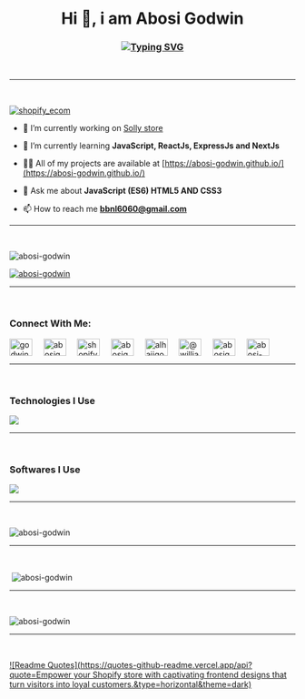 <h1 align="center">Hi 👋, i am Abosi Godwin</h1>

<h3 align="center">

<a href="#">
<img align="center" src="https://readme-typing-svg.demolab.com?font=Fira+Code&weight=700&size=24&pause=1000&color=FFAA00&vCenter=true&random=false&width=600&lines=A+shopify+store+designing+expert.;Custom+shopify+theme+customization.+;Shopify+ecommerce+store+marketing+expert.;Bespoke+frontend+website+developer." alt="Typing SVG" />
</a>

</h3>


<br>
<hr>
<br>


<p align="left"> <a href="https://twitter.com/shopify_ecom" target="blank"><img src="https://img.shields.io/twitter/follow/shopify_ecom?logo=twitter&style=for-the-badge" alt="shopify_ecom" /></a> </p>

- 🔭 I’m currently working on [Solly store](https://solly-store.vercel.app/)

- 🌱 I’m currently learning **JavaScript, ReactJs, ExpressJs and NextJs**

- 👨‍💻 All of my projects are available at [https://abosi-godwin.github.io/](https://abosi-godwin.github.io/)

- 💬 Ask me about **JavaScript (ES6) HTML5 AND CSS3**

- 📫 How to reach me **bbnl6060@gmail.com**


<hr>
<br>


<p align="left"> <img src="https://komarev.com/ghpvc/?username=abosi-godwin&label=Profile%20views&color=0e75b6&style=flat" alt="abosi-godwin" /> </p>

<p align="left"> 
<a href="#">
<img src="https://github-profile-trophy.vercel.app/?username=Abosi-Godwin&theme=darkhub&no-frame=true" alt="abosi-godwin" />
</a> 
</p>


<hr>
<br>


<h3 align="left">Connect With Me:</h3>
<p align="left">

<a href="https://codepen.io/godwin660" target="blank"><img align="center" src="https://raw.githubusercontent.com/rahuldkjain/github-profile-readme-generator/master/src/images/icons/Social/codepen.svg" alt="godwin660" height="30" width="40" /></a>
&nbsp; &nbsp;
<a href="https://dev.to/abosigodwin" target="blank"><img align="center" src="https://raw.githubusercontent.com/rahuldkjain/github-profile-readme-generator/master/src/images/icons/Social/devto.svg" alt="abosigodwin" height="30" width="40" /></a>
&nbsp; &nbsp;
<a href="https://twitter.com/shopify_ecom" target="blank"><img align="center" src="https://raw.githubusercontent.com/rahuldkjain/github-profile-readme-generator/master/src/images/icons/Social/twitter.svg" alt="shopify_ecom" height="30" width="40" /></a>
&nbsp; &nbsp;
<a href="https://linkedin.com/in/abosigodwin" target="blank"><img align="center" src="https://raw.githubusercontent.com/rahuldkjain/github-profile-readme-generator/master/src/images/icons/Social/linked-in-alt.svg" alt="abosigodwin" height="30" width="40" /></a>
&nbsp; &nbsp;
<a href="https://www.behance.net/alhajigoddy" target="blank"><img align="center" src="https://raw.githubusercontent.com/rahuldkjain/github-profile-readme-generator/master/src/images/icons/Social/behance.svg" alt="alhajigoddy" height="30" width="40" /></a>
&nbsp; &nbsp;
<a href="https://medium.com/@williams_bob" target="blank"><img align="center" src="https://raw.githubusercontent.com/rahuldkjain/github-profile-readme-generator/master/src/images/icons/Social/medium.svg" alt="@williams_bob" height="30" width="40" /></a>
&nbsp; &nbsp;
<a href="https://youtube.com/@AbosiGodwin" target="blank"><img align="center" src="https://raw.githubusercontent.com/rahuldkjain/github-profile-readme-generator/master/src/images/icons/Social/youtube.svg" alt="abosigodwin" height="30" width="40" /></a>
&nbsp; &nbsp;
<a href="https://www.leetcode.com/abosi-godwin" target="blank"><img align="center" src="https://raw.githubusercontent.com/rahuldkjain/github-profile-readme-generator/master/src/images/icons/Social/leet-code.svg" alt="abosi-godwin" height="30" width="40" /></a>
</p>


<hr>
<br>

<p align="center">

<h3 align="left">Technologies I Use</h3>
  <a href="#">
    <img src="https://skillicons.dev/icons?i=html,css,js,nodejs,jquery&theme=dark" />
  </a>
</p>


<hr>
<br>

<p>
<h3 align="left">Softwares I Use</h3>
  <a href="#">
    <img src="https://skillicons.dev/icons?i=vscode,xd,blender,codepen,discord,ps,postman,stackoverflow,twitter,webflow,wordpress,firebase,github,gmail,ai,linkedin,netlify,figma,ae&theme=dark" />
  </a>
</p>

<hr>
<br>


<!-- stats      -->
<p><img align="center" src="https://github-readme-stats.vercel.app/api/top-langs?username=abosi-godwin&theme=github_dark&&show_icons=true&locale=en&layout=compact" alt="abosi-godwin" /></p>

<hr>
<br>
<p>&nbsp;<img align="center" src="https://github-readme-stats.vercel.app/api?username=abosi-godwin&theme=github_dark&show_icons=true&locale=en" alt="abosi-godwin" /></p>


<hr>
<br>

<p><img align="center" src="https://github-readme-streak-stats.herokuapp.com/?user=abosi-godwin&theme=github_dark" alt="abosi-godwin" /></p>


<hr>
<br>


[![Readme Quotes](https://quotes-github-readme.vercel.app/api?quote=Empower your Shopify store with captivating frontend designs that turn visitors into loyal customers.&type=horizontal&theme=dark)](#)
